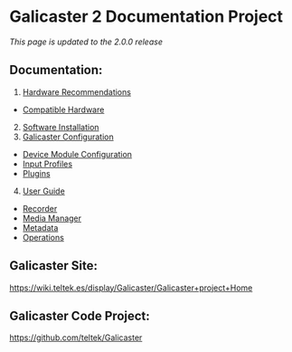 Galicaster 2 Documentation Project
==================================

*This page is updated to the 2.0.0 release*

Documentation:
--------------

1. [Hardware Recommendations](HardwareRecommendations.md)
  * [Compatible Hardware](HardwareRecommendations/CompatibleHardware.md)
2. [Software Installation](SoftwareInstallation.md)
3. [Galicaster Configuration](GalicasterConfiguration.md)
  * [Device Module Configuration](GalicasterConfiguration/DeviceModuleConfiguration.md)
  * [Input Profiles](GalicasterConfiguration/InputProfiles.md)
  * [Plugins](GalicasterConfiguration/Plugins.md)
4. [User Guide](UserGuide.md)
  * [Recorder](UserGuide/Recorder.md)
  * [Media Manager](UserGuide/MediaManager.md)
  * [Metadata](UserGuide/Metadata.md)
  * [Operations](UserGuide/Operations.md)

Galicaster Site:
------------------
https://wiki.teltek.es/display/Galicaster/Galicaster+project+Home

Galicaster Code Project:
--------------------------
https://github.com/teltek/Galicaster
